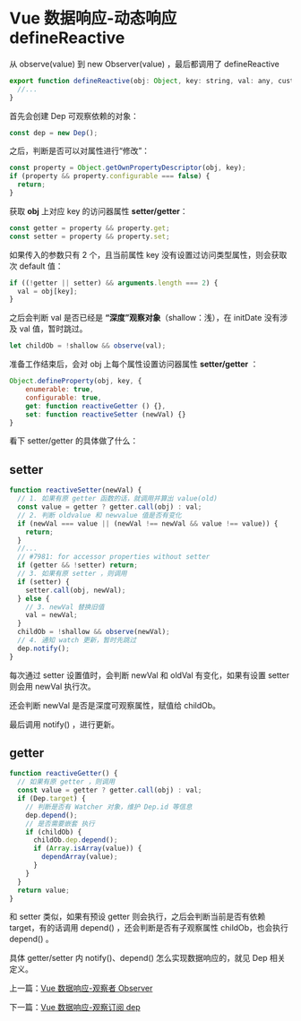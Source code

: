 # Vue 数据响应-动态响应 defineReactive

从 observe(value) 到 new Observer(value) ，最后都调用了 defineReactive

```js
export function defineReactive(obj: Object, key: string, val: any, customSetter?: ?Function, shallow?: boolean) {
  //...
}
```

首先会创建 Dep 可观察依赖的对象：

```js
const dep = new Dep();
```

之后，判断是否可以对属性进行“修改”：

```js
const property = Object.getOwnPropertyDescriptor(obj, key);
if (property && property.configurable === false) {
  return;
}
```

获取 **obj** 上对应 key 的访问器属性 **setter/getter**：

```js
const getter = property && property.get;
const setter = property && property.set;
```

如果传入的参数只有 2 个，且当前属性 key 没有设置过访问类型属性，则会获取次 default 值：

```js
if ((!getter || setter) && arguments.length === 2) {
  val = obj[key];
}
```

之后会判断 val 是否已经是 **“深度”观察对象**（shallow：浅），在 initDate 没有涉及 val 值，暂时跳过。

```js
let childOb = !shallow && observe(val);
```

准备工作结束后，会对 obj 上每个属性设置访问器属性 **setter/getter** ：

```js
Object.defineProperty(obj, key, {
    enumerable: true,
    configurable: true,
    get: function reactiveGetter () {},
    set: function reactiveSetter (newVal) {}
}
```

看下 setter/getter 的具体做了什么：

## setter

```js
function reactiveSetter(newVal) {
  // 1. 如果有原 getter 函数的话，就调用并算出 value(old)
  const value = getter ? getter.call(obj) : val;
  // 2. 判断 oldvalue 和 newvalue 值是否有变化
  if (newVal === value || (newVal !== newVal && value !== value)) {
    return;
  }
  //...
  // #7981: for accessor properties without setter
  if (getter && !setter) return;
  // 3. 如果有原 setter ，则调用
  if (setter) {
    setter.call(obj, newVal);
  } else {
    // 3. newVal 替换旧值
    val = newVal;
  }
  childOb = !shallow && observe(newVal);
  // 4. 通知 watch 更新，暂时先跳过
  dep.notify();
}
```

每次通过 setter 设置值时，会判断 newVal 和 oldVal 有变化，如果有设置 setter 则会用 newVal 执行次。

还会判断 newVal 是否是深度可观察属性，赋值给 childOb。

最后调用 notify() ，进行更新。

## getter

```js
function reactiveGetter() {
  // 如果有原 getter ，则调用
  const value = getter ? getter.call(obj) : val;
  if (Dep.target) {
    // 判断是否有 Watcher 对象，维护 Dep.id 等信息
    dep.depend();
    // 是否需要嵌套 执行
    if (childOb) {
      childOb.dep.depend();
      if (Array.isArray(value)) {
        dependArray(value);
      }
    }
  }
  return value;
}
```

和 setter 类似，如果有预设 getter 则会执行，之后会判断当前是否有依赖 target，有的话调用 depend() ，还会判断是否有子观察属性 childOb，也会执行 depend() 。

具体 getter/setter 内 notify()、depend() 怎么实现数据响应的，就见 Dep 相关定义。

上一篇：[Vue 数据响应-观察者 Observer](./vue_learn_302_reactive_Observer.md)

下一篇：[Vue 数据响应-观察订阅 dep](./vue_learn_304_reactive_dep.md)
